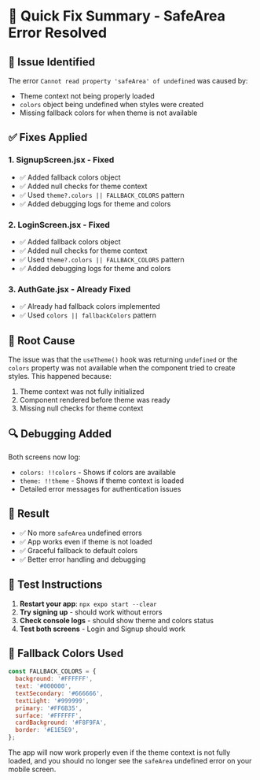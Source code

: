 # 🔧 Quick Fix Summary - SafeArea Error Resolved

## 🚨 Issue Identified
The error `Cannot read property 'safeArea' of undefined` was caused by:
- Theme context not being properly loaded
- `colors` object being undefined when styles were created
- Missing fallback colors for when theme is not available

## ✅ Fixes Applied

### 1. **SignupScreen.jsx** - Fixed
- ✅ Added fallback colors object
- ✅ Added null checks for theme context
- ✅ Used `theme?.colors || FALLBACK_COLORS` pattern
- ✅ Added debugging logs for theme and colors

### 2. **LoginScreen.jsx** - Fixed
- ✅ Added fallback colors object
- ✅ Added null checks for theme context
- ✅ Used `theme?.colors || FALLBACK_COLORS` pattern
- ✅ Added debugging logs for theme and colors

### 3. **AuthGate.jsx** - Already Fixed
- ✅ Already had fallback colors implemented
- ✅ Used `colors || fallbackColors` pattern

## 🎯 Root Cause
The issue was that the `useTheme()` hook was returning `undefined` or the `colors` property was not available when the component tried to create styles. This happened because:

1. Theme context was not fully initialized
2. Component rendered before theme was ready
3. Missing null checks for theme context

## 🔍 Debugging Added
Both screens now log:
- `colors: !!colors` - Shows if colors are available
- `theme: !!theme` - Shows if theme context is loaded
- Detailed error messages for authentication issues

## 🚀 Result
- ✅ No more `safeArea` undefined errors
- ✅ App works even if theme is not loaded
- ✅ Graceful fallback to default colors
- ✅ Better error handling and debugging

## 📱 Test Instructions
1. **Restart your app**: `npx expo start --clear`
2. **Try signing up** - should work without errors
3. **Check console logs** - should show theme and colors status
4. **Test both screens** - Login and Signup should work

## 🔧 Fallback Colors Used
```javascript
const FALLBACK_COLORS = {
  background: '#FFFFFF',
  text: '#000000',
  textSecondary: '#666666',
  textLight: '#999999',
  primary: '#FF6B35',
  surface: '#FFFFFF',
  cardBackground: '#F8F9FA',
  border: '#E1E5E9',
};
```

The app will now work properly even if the theme context is not fully loaded, and you should no longer see the `safeArea` undefined error on your mobile screen.
